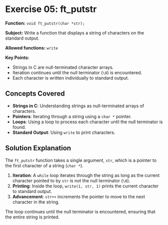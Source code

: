 # Exercise 05: ft_putstr

**Function:** `void ft_putstr(char *str);`

**Subject:** Write a function that displays a string of characters on the standard output.

**Allowed functions:** `write`

**Key Points:**
-   Strings in C are null-terminated character arrays.
-   Iteration continues until the null terminator (`\0`) is encountered.
-   Each character is written individually to standard output.

## Concepts Covered

-   **Strings in C**: Understanding strings as null-terminated arrays of characters.
-   **Pointers**: Iterating through a string using a `char *` pointer.
-   **Loops**: Using a loop to process each character until the null terminator is found.
-   **Standard Output**: Using `write` to print characters.

## Solution Explanation

The `ft_putstr` function takes a single argument, `str`, which is a pointer to the first character of a string (`char *`).

1.  **Iteration**: A `while` loop iterates through the string as long as the current character pointed to by `str` is not the null terminator (`\0`).
2.  **Printing**: Inside the loop, `write(1, str, 1)` prints the current character to standard output.
3.  **Advancement**: `str++` increments the pointer to move to the next character in the string.

The loop continues until the null terminator is encountered, ensuring that the entire string is printed.